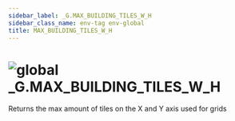 ```yaml
---
sidebar_label: _G.MAX_BUILDING_TILES_W_H
sidebar_class_name: env-tag env-global
title: MAX_BUILDING_TILES_W_H
---
```


# <img src='/img/wiki/global.png' alt='global' classname='env-tag' /> **_G**.MAX_BUILDING_TILES_W_H
Returns the max amount of tiles on the X and Y axis used for grids<br/>
